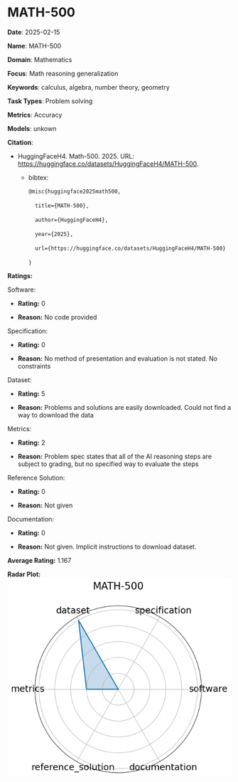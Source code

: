 # MATH-500


**Date**: 2025-02-15


**Name**: MATH-500


**Domain**: Mathematics


**Focus**: Math reasoning generalization


**Keywords**: calculus, algebra, number theory, geometry


**Task Types**: Problem solving


**Metrics**: Accuracy


**Models**: unkown


**Citation**:


- HuggingFaceH4. Math-500. 2025. URL: https://huggingface.co/datasets/HuggingFaceH4/MATH-500.

  - bibtex:
      ```
      @misc{huggingface2025math500,

        title={MATH-500},

        author={HuggingFaceH4},

        year={2025},

        url={https://huggingface.co/datasets/HuggingFaceH4/MATH-500}

      }

      ```

**Ratings:**


Software:


  - **Rating:** 0


  - **Reason:** No code provided 


Specification:


  - **Rating:** 0


  - **Reason:** No method of presentation and evaluation is not stated. No constraints 


Dataset:


  - **Rating:** 5


  - **Reason:** Problems and solutions are easily downloaded. Could not find a way to download the data 


Metrics:


  - **Rating:** 2


  - **Reason:** Problem spec states that all of the AI reasoning steps are subject to grading, but no specified way to evaluate the steps 


Reference Solution:


  - **Rating:** 0


  - **Reason:** Not given 


Documentation:


  - **Rating:** 0


  - **Reason:** Not given. Implicit instructions to download dataset. 


**Average Rating:** 1.167


**Radar Plot:**
 ![Math- radar plot](../../tex/images/math-_radar.png)